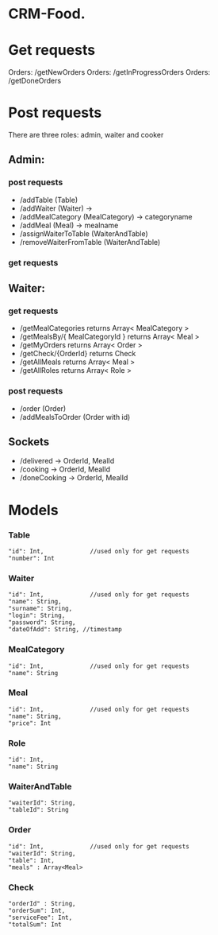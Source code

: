 # CRM-Food. 


# Get requests
Orders:       /getNewOrders
Orders:       /getInProgressOrders
Orders:       /getDoneOrders

# Post requests

There are three roles: admin, waiter and cooker 

## Admin: 

### post requests

 * /addTable  (Table)   
 * /addWaiter (Waiter) -> 
 * /addMealCategory (MealCategory)  -> categoryname
 * /addMeal (Meal)                  -> mealname
 * /assignWaiterToTable (WaiterAndTable)
 * /removeWaiterFromTable (WaiterAndTable)
 
 ### get requests
  
## Waiter:

 ### get requests
  * /getMealCategories returns Array< MealCategory >
  * /getMealsBy/{ MealCategoryId }  returns Array< Meal >
  * /getMyOrders returns Array< Order > 
  * /getCheck/{OrderId} returns Check
  * /getAllMeals returns Array< Meal >
  * /getAllRoles returns Array< Role >
  
 ### post requests
  * /order (Order)
  * /addMealsToOrder (Order with id) 
  
## Sockets
  * /delivered
    -> OrderId, MealId 
  * /cooking
    -> OrderId, MealId
  * /doneCooking
    -> OrderId, MealId
    
# Models
 
### Table
    "id": Int,             //used only for get requests
    "number": Int
    
 ### Waiter
    "id": Int,             //used only for get requests
    "name": String,
    "surname": String,
    "login": String,
    "password": String,
    "dateOfAdd": String, //timestamp
    
 ### MealCategory
    "id": Int,             //used only for get requests
    "name": String
    
 ### Meal
    "id": Int,             //used only for get requests
    "name": String,
    "price": Int
    
### Role
    "id": Int,
    "name": String
    
### WaiterAndTable
    "waiterId": String,
    "tableId": String
    
### Order
    "id": Int,             //used only for get requests
    "waiterId": String,
    "table": Int,
    "meals" : Array<Meal>
    
### Check
    "orderId" : String,
    "orderSum": Int,
    "serviceFee": Int,
    "totalSum": Int
  
  
